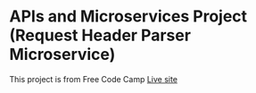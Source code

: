 # APIs and Microservices Project (Request Header Parser Microservice)

This project is from Free Code Camp
[Live site](https://request-header-parser-microservice-iqbal.glitch.me)
